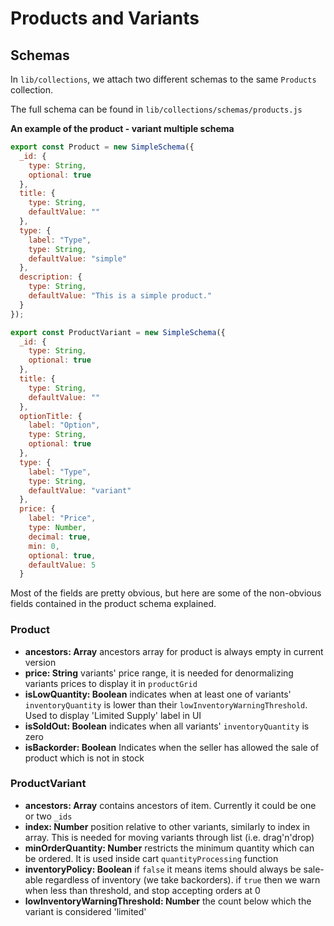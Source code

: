 # Products and Variants

## Schemas

In `lib/collections`, we attach two different schemas to the same `Products` collection.

The full schema can be found in `lib/collections/schemas/products.js`

**An example of the product - variant multiple schema**

```js
export const Product = new SimpleSchema({
  _id: {
    type: String,
    optional: true
  },
  title: {
    type: String,
    defaultValue: ""
  },
  type: {
    label: "Type",
    type: String,
    defaultValue: "simple"
  },
  description: {
    type: String,
    defaultValue: "This is a simple product."
  }
});

export const ProductVariant = new SimpleSchema({
  _id: {
    type: String,
    optional: true
  },
  title: {
    type: String,
    defaultValue: ""
  },
  optionTitle: {
    label: "Option",
    type: String,
    optional: true
  },
  type: {
    label: "Type",
    type: String,
    defaultValue: "variant"
  },
  price: {
    label: "Price",
    type: Number,
    decimal: true,
    min: 0,
    optional: true,
    defaultValue: 5
  }
```

Most of the fields are pretty obvious, but here are some of the non-obvious fields contained in the product schema explained.

### Product

-   **ancestors: Array** ancestors array for product is always empty in current version
-   **price: String** variants' price range, it is needed for denormalizing variants prices to display it in `productGrid`
-   **isLowQuantity: Boolean** indicates when at least one of variants' `inventoryQuantity` is lower than their `lowInventoryWarningThreshold`. Used to display 'Limited Supply' label in UI
-   **isSoldOut: Boolean** indicates when all variants' `inventoryQuantity` is zero
-   **isBackorder: Boolean** Indicates when the seller has allowed the sale of product which is not in stock

### ProductVariant

-   **ancestors: Array** contains ancestors of item. Currently it could be one or two `_ids`
-   **index: Number** position relative to other variants, similarly to index in array. This is needed for moving variants through list (i.e. drag'n'drop)
-   **minOrderQuantity: Number** restricts the minimum quantity which can be ordered. It is used inside cart `quantityProcessing` function
-   **inventoryPolicy: Boolean** if `false` it means items should always be sale-able regardless of inventory (we take backorders). if `true` then we warn when less than threshold, and stop accepting orders at 0
-   **lowInventoryWarningThreshold: Number** the count below which the variant is considered 'limited'
